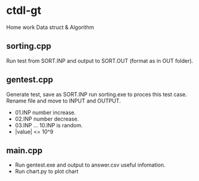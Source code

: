 # ctdl-gt
Home work Data struct &amp; Algorithm

## sorting.cpp

Run test from SORT.INP and output to SORT.OUT (format as in OUT folder).

## gentest.cpp

Generate test, save as SORT.INP run sorting.exe to proces this test case. Rename file and move to INPUT and OUTPUT.

- 01.INP number increase.
- 02.INP number decrease.
- 03.INP ... 10.INP is random.
- |value| <= 10^9

## main.cpp

- Run gentest.exe and output to answer.csv useful infomation.
- Run chart.py to plot chart
